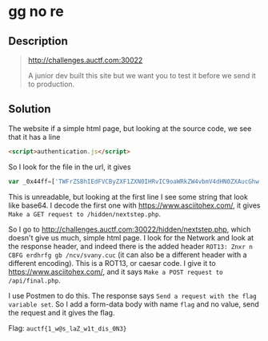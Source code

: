 # gg no re

## Description

> http://challenges.auctf.com:30022
> 
> A junior dev built this site but we want you to test it before we send it to production.

## Solution

The website if a simple html page, but looking at the source code, we see that it has a line

```html
<script>authentication.js</script>
```

So I look for the file in the url, it gives

```js
var _0x44ff=['TWFrZSBhIEdFVCByZXF1ZXN0IHRvIC9oaWRkZW4vbmV4dHN0ZXAucGhw','aW5jbHVkZXM=','bGVuZ3Ro','bG9n'];(function(_0x43cf52,_0x44ff2a){var _0x2ad1c9=function(_0x175747){while(--_0x175747){_0x43cf52['push'](_0x43cf52['shift']());}};_0x2ad1c9(++_0x44ff2a);}(_0x44ff,0x181));var _0x2ad1=function(_0x43cf52,_0x44ff2a){_0x43cf52=_0x43cf52-0x0;var _0x2ad1c9=_0x44ff[_0x43cf52];if(_0x2ad1['UmZuYF']===undefined){(function(){var _0x4760ee=function(){var _0x335dc0;try{_0x335dc0=Function('return\x20(function()\x20'+'{}.constructor(\x22return\x20this\x22)(\x20)'+');')();}catch(_0x3b3b3e){_0x335dc0=window;}return _0x335dc0;};var _0x1ecd5c=_0x4760ee();var _0x51e136='ABCDEFGHIJKLMNOPQRSTUVWXYZabcdefghijklmnopqrstuvwxyz0123456789+/=';_0x1ecd5c['atob']||(_0x1ecd5c['atob']=function(_0x218781){var _0x1c7e70=String(_0x218781)['replace'](/=+$/,'');var _0x1fccf7='';for(var _0x2ca4ce=0x0,_0x55266e,_0x546327,_0x17b8a3=0x0;_0x546327=_0x1c7e70['charAt'](_0x17b8a3++);~_0x546327&&(_0x55266e=_0x2ca4ce%0x4?_0x55266e*0x40+_0x546327:_0x546327,_0x2ca4ce++%0x4)?_0x1fccf7+=String['fromCharCode'](0xff&_0x55266e>>(-0x2*_0x2ca4ce&0x6)):0x0){_0x546327=_0x51e136['indexOf'](_0x546327);}return _0x1fccf7;});}());_0x2ad1['hdhzHi']=function(_0x5d9b5f){var _0x24b0b1=atob(_0x5d9b5f);var _0x5c5f21=[];for(var _0x390988=0x0,_0xd8eac0=_0x24b0b1['length'];_0x390988<_0xd8eac0;_0x390988++){_0x5c5f21+='%'+('00'+_0x24b0b1['charCodeAt'](_0x390988)['toString'](0x10))['slice'](-0x2);}return decodeURIComponent(_0x5c5f21);};_0x2ad1['wrYKfR']={};_0x2ad1['UmZuYF']=!![];}var _0x175747=_0x2ad1['wrYKfR'][_0x43cf52];if(_0x175747===undefined){_0x2ad1c9=_0x2ad1['hdhzHi'](_0x2ad1c9);_0x2ad1['wrYKfR'][_0x43cf52]=_0x2ad1c9;}else{_0x2ad1c9=_0x175747;}return _0x2ad1c9;};function authenticate(_0x335dc0){if(validate(_0x335dc0)){console[_0x2ad1('0x2')](_0x2ad1('0x3'));}};function validate(_0x3b3b3e){return _0x3b3b3e[_0x2ad1('0x1')]>=0x5&&_0x3b3b3e[_0x2ad1('0x0')]('$');}
```

This is unreadable, but looking at the first line I see some string that look like base64. I decode the first one with https://www.asciitohex.com/, it gives `Make a GET request to /hidden/nextstep.php`.

So I go to http://challenges.auctf.com:30022/hidden/nextstep.php, which doesn't give us much, simple html page. I look for the Network and look at the response header, and indeed there is the added header `ROT13: Znxr n CBFG erdhrfg gb /ncv/svany.cuc` (it can also be a different header with a different encoding). This is a ROT13, or caesar code. I give it to https://www.asciitohex.com/, and it says `Make a POST request to /api/final.php`.

I use Postmen to do this. The response says `Send a request with the flag variable set`. So I add a form-data body with name `flag` and no value, send the request and it gives the flag.

Flag: `auctf{1_w@s_laZ_w1t_dis_0N3}`